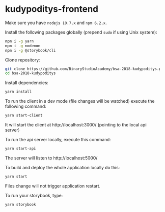 # kudypoditys-frontend

Make sure you have `nodejs 10.7.x` and `npm 6.2.x`. 

Install the following packages globally (prepend `sudo` if using Unix system):
```bash
npm i -g yarn
npm i -g nodemon
npm i -g @storybook/cli
```

Clone repository:
```bash	
git clone https://github.com/BinaryStudioAcademy/bsa-2018-kudypoditys.git
cd bsa-2018-kudypoditys
```

Install dependencies:
```bash
yarn install
```

To run the client in a dev mode (file changes will be watched) execute the following command:
```bash
yarn start-client
```
It will start the client at http://localhost:3000/ (pointing to the local api server)

To run the api server locally, execute this command:
```bash
yarn start-api
```
The server will listen to http://localhost:5000/

To build and deploy the whole application locally do this:
```bash
yarn start
```
Files change will not trigger application restart.

To run your storybook, type:
```bash
yarn storybook
```